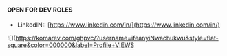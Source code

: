 #### OPEN FOR DEV ROLES 

 - LinkedIN:: [https://www.linkedin.com/in/](https://www.linkedin.com/in/) 

![](https://komarev.com/ghpvc/?username=ifeanyiNwachukwu&style=flat-square&color=000000&label=Profile+VIEWS
